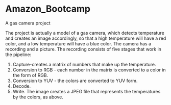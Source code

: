 # Amazon_Bootcamp
A gas camera project

The project is actually a model of a gas camera, which detects temperature and creates an image accordingly, so that a high temperature will have a red color, and a low temperature will have a blue color.
The camera has a recording and a picture.
The recording consists of five stages that work in the pipeline:
1. Capture-creates a matrix of numbers that make up the temperature.
2. Conversion to RGB - each number in the matrix is converted to a color in the form of RGB.
3. Conversion to YUV - the colors are converted to YUV form.
4. Decode.
5. Write.
The image creates a JPEG file that represents the temperatures by the colors, as above.
